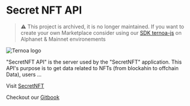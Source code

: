 # Secret NFT API

> ⚠️ This project is archived, it is no longer maintained.
> If you want to create your own Marketplace consider using our [SDK ternoa-js](https://www.npmjs.com/package/ternoa-js) on Alphanet & Mainnet environements

![Ternoa logo](https://user-images.githubusercontent.com/15839293/135729256-e05e614c-9359-424c-bb52-87b97d475ed9.png)


"SecretNFT API" is the server used by the "SecretNFT" application. 
This API's purpose is to get data related to NFTs (from blockahin to offchain Data), users ...

Visit [SecretNFT](https://www.secret-nft.com/)

Checkout our [Gitbook](https://ternoa-2.gitbook.io/marketplace-api/)